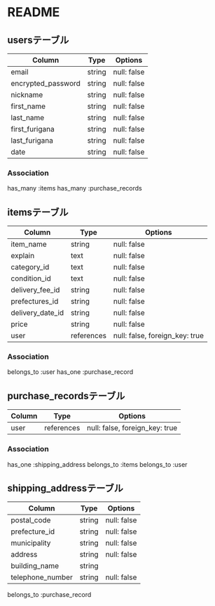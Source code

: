 # README

## usersテーブル

|Column               |Type     |Options     |
|---------------------|---------|------------|
|email                |string   |null: false |
|encrypted_password   |string   |null: false |
|nickname             |string   |null: false |
|first_name           |string   |null: false |
|last_name            |string   |null: false |
|first_furigana       |string   |null: false |
|last_furigana        |string   |null: false |
|date                 |string   |null: false |


### Association
has_many :items
has_many :purchase_records

## itemsテーブル

|Column               |Type       |Options                        |
|---------------------|-----------|-------------------------------|
|item_name            |string     |null: false                    |
|explain              |text       |null: false                    |
|category_id          |text       |null: false                    |
|condition_id         |text       |null: false                    |
|delivery_fee_id      |string     |null: false                    |
|prefectures_id       |string     |null: false                    |
|delivery_date_id     |string     |null: false                    |
|price                |string     |null: false                    |
|user                 |references |null: false, foreign_key: true |



### Association
belongs_to :user
has_one :purchase_record

## purchase_recordsテーブル

|Column      |Type      |Options                        |
|------------|----------|-------------------------------|
|user        |references|null: false, foreign_key: true |


### Association
has_one :shipping_address
belongs_to :items
belongs_to :user

## shipping_addressテーブル

|Column               |Type   |Options     |
|---------------------|-------|------------|
|postal_code          |string |null: false |
|prefecture_id       |string |null: false |
|municipality         |string |null: false |
|address              |string |null: false |
|building_name        |string |            |
|telephone_number     |string |null: false |

belongs_to :purchase_record
